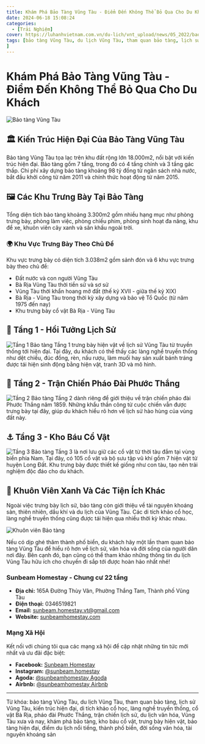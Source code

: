 ```yaml
---
title: Khám Phá Bảo Tàng Vũng Tàu - Điểm Đến Không Thể Bỏ Qua Cho Du Khách
date: 2024-06-18 15:08:24
categories:
  - [Trải Nghiệm]
cover: https://luhanhvietnam.com.vn/du-lich/vnt_upload/news/05_2022/bao-tang-vung-tau.jpg
tags: [bảo tàng Vũng Tàu, du lịch Vũng Tàu, tham quan bảo tàng, lịch sử Vũng Tàu, kiến trúc hiện đại, di tích khảo cổ học, làng nghề truyền thống, cổ vật Bà Rịa, pháo đài Phước Thắng, trận chiến lịch sử, du lịch văn hóa, Vũng Tàu xưa và nay, khám phá bảo tàng, kho báu cổ vật, trưng bày hiện vật, bảo tàng hiện đại, điểm du lịch nổi tiếng, thành phố biển, đời sống văn hóa, tài nguyên khoáng sản
]
---
```

# Khám Phá Bảo Tàng Vũng Tàu - Điểm Đến Không Thể Bỏ Qua Cho Du Khách

![Bảo tàng Vũng Tàu](https://luhanhvietnam.com.vn/du-lich/vnt_upload/news/05_2022/bao-tang-vung-tau.jpg "Bảo tàng Vũng Tàu")

## 🏛️ Kiến Trúc Hiện Đại Của Bảo Tàng Vũng Tàu
Bảo tàng Vũng Tàu tọa lạc trên khu đất rộng lớn 18.000m2, nổi bật với kiến trúc hiện đại. Bảo tàng gồm 7 tầng, trong đó có 4 tầng chính và 3 tầng gác thấp. Chi phí xây dựng bảo tàng khoảng 98 tỷ đồng từ ngân sách nhà nước, bắt đầu khởi công từ năm 2011 và chính thức hoạt động từ năm 2015.

## 🖼️ Các Khu Trưng Bày Tại Bảo Tàng
Tổng diện tích bảo tàng khoảng 3.300m2 gồm nhiều hạng mục như phòng trưng bày, phòng làm việc, phòng chiếu phim, phòng sinh hoạt đa năng, khu để xe, khuôn viên cây xanh và sân khấu ngoài trời.

### 🌍 Khu Vực Trưng Bày Theo Chủ Đề
Khu vực trưng bày có diện tích 3.038m2 gồm sảnh đón và 6 khu vực trưng bày theo chủ đề:

- Đất nước và con người Vũng Tàu
- Bà Rịa Vũng Tàu thời tiền sử và sơ sử
- Vũng Tàu thời khẩn hoang mở đất (thế kỷ XVII - giữa thế kỷ XIX)
- Bà Rịa - Vũng Tàu trong thời kỳ xây dựng và bảo vệ Tổ Quốc (từ năm 1975 đến nay)
- Khu trưng bày cổ vật Bà Rịa - Vũng Tàu

## 🎨 Tầng 1 - Hồi Tưởng Lịch Sử
![Tầng 1 Bảo tàng](https://luhanhvietnam.com.vn/du-lich/vnt_upload/news/05_2022/bao-tang-vung-taus-tang1.jpg "Tầng 1 Bảo tàng")
Tầng 1 trưng bày hiện vật về lịch sử Vũng Tàu từ truyền thống tới hiện đại. Tại đây, du khách có thể thấy các làng nghề truyền thống như dệt chiếu, đúc đồng, rèn, nấu rượu, làm muối hay sản xuất bánh tráng được tái hiện sinh động bằng hiện vật, tranh 3D và mô hình.

## 🚀 Tầng 2 - Trận Chiến Pháo Đài Phước Thắng
![Tầng 2 Bảo tàng](https://luhanhvietnam.com.vn/du-lich/vnt_upload/news/05_2022/bao-tang-vung-tau2.jpg "Tầng 2 Bảo tàng")
Tầng 2 dành riêng để giới thiệu về trận chiến pháo đài Phước Thắng năm 1859. Những khẩu thần công từ cuộc chiến vẫn được trưng bày tại đây, giúp du khách hiểu rõ hơn về lịch sử hào hùng của vùng đất này.

## ⚓ Tầng 3 - Kho Báu Cổ Vật
![Tầng 3 Bảo tàng](https://luhanhvietnam.com.vn/du-lich/vnt_upload/news/05_2022/bao-tang-vung-taus-tang3.jpg "Tầng 3 Bảo tàng")
Tầng 3 là nơi lưu giữ các cổ vật từ thời tàu đắm tại vùng biển phía Nam. Tại đây, có 105 cổ vật và bộ sưu tập vũ khí gồm 7 hiện vật từ huyện Long Đất. Khu trưng bày được thiết kế giống như con tàu, tạo nên trải nghiệm độc đáo cho du khách.

## 🌿 Khuôn Viên Xanh Và Các Tiện Ích Khác
Ngoài việc trưng bày lịch sử, bảo tàng còn giới thiệu về tài nguyên khoáng sản, thiên nhiên, dầu khí và du lịch của Vũng Tàu. Các di tích khảo cổ học, làng nghề truyền thống cũng được tái hiện qua nhiều thời kỳ khác nhau.

![Khuôn viên Bảo tàng](https://luhanhvietnam.com.vn/du-lich/vnt_upload/news/05_2022/bao-tang-vung-tau22.jpg "Khuôn viên Bảo tàng")

Nếu có dịp ghé thăm thành phố biển, du khách hãy một lần tham quan bảo tàng Vũng Tàu để hiểu rõ hơn về lịch sử, văn hóa và đời sống của người dân nơi đây. Bên cạnh đó, bạn cũng có thể tham khảo những thông tin du lịch Vũng Tàu hữu ích cho chuyến đi sắp tới được hoàn hảo nhất nhé!


### Sunbeam Homestay - Chung cư 22 tầng

- **Địa chỉ:** 165A Đường Thùy Vân, Phường Thắng Tam, Thành phố Vũng Tàu
- **Điện thoại:** 0346519821
- **Email:** sunbeam.homestay.vt@gmail.com
- **Website:** [sunbeamhomestay.com](http://sunbeamhomestay.com)

### Mạng Xã Hội

Kết nối với chúng tôi qua các mạng xã hội để cập nhật những tin tức mới nhất và ưu đãi đặc biệt:

- **Facebook:** [Sunbeam Homestay](http://www.facebook.com/sunbeamhomestay)
- **Instagram:** [@sunbeam.homestay](https://www.instagram.com/sunbeam.homestay)
- **Agoda:** [@sunbeamhomestay Agoda](https://www.agoda.com/vi-vn/seaview-50m-from-beach-2-bedrooms-bluesea/hotel/vung-tau-vn.html?ds=kJ0zn2gFOIAcm%2FzB)
- **Airbnb:** [@sunbeamhomestay Airbnb](https://airbnb.com/h/sunbeam-homestay)

---

Từ khóa: bảo tàng Vũng Tàu, du lịch Vũng Tàu, tham quan bảo tàng, lịch sử Vũng Tàu, kiến trúc hiện đại, di tích khảo cổ học, làng nghề truyền thống, cổ vật Bà Rịa, pháo đài Phước Thắng, trận chiến lịch sử, du lịch văn hóa, Vũng Tàu xưa và nay, khám phá bảo tàng, kho báu cổ vật, trưng bày hiện vật, bảo tàng hiện đại, điểm du lịch nổi tiếng, thành phố biển, đời sống văn hóa, tài nguyên khoáng sản

